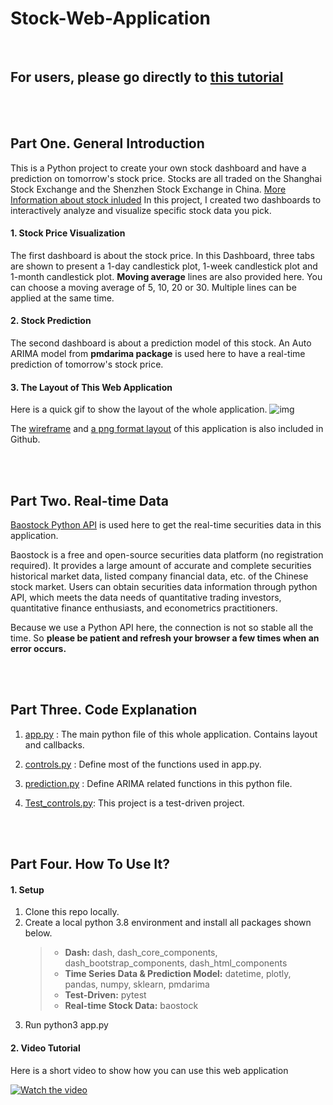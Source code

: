 # Stock-Web-Application

<br>

## For users, please go directly to [this tutorial](https://github.com/cathyzjc/stock-application/blob/main/README.md#part-four----how-to-use-it)

<br>     
          
<br>          

## Part One.  General Introduction

This is a Python project to create your own stock dashboard and have a prediction on tomorrow's stock price. Stocks are all traded on the Shanghai Stock Exchange and the Shenzhen Stock Exchange in China. [More Information about stock inluded](https://en.wikipedia.org/wiki/CSI_300_Index)
In this project, I created two dashboards to interactively analyze and visualize specific stock data you pick.

#### 1. Stock Price Visualization
The first dashboard is about the stock price. In this Dashboard, three tabs are shown to present a 1-day candlestick plot, 1-week candlestick plot and 1-month candlestick plot. **Moving average** lines are also provided here. You can choose a moving average of 5, 10, 20 or 30. Multiple lines can be applied at the same time.

#### 2. Stock Prediction
The second dashboard is about a prediction model of this stock. An Auto ARIMA model from **pmdarima package** is used here to have a real-time prediction of tomorrow's stock price. 

#### 3.  The Layout of This Web Application
Here is a quick gif to show the layout of the whole application.
![img](https://github.com/cathyzjc/stock-application/blob/main/image/layout.gif)

The [wireframe](https://github.com/cathyzjc/stock-application/blob/main/Wireframe%20of%20Stock%20Application%20.pdf) and [a png format layout](https://github.com/cathyzjc/stock-application/blob/main/stock%20-%20layout.PNG) of this application is also included in Github. 
 
 <br>
 
 <br>
 
## Part Two.   Real-time Data 

[Baostock Python API](http://baostock.com/baostock/index.php/%E9%A6%96%E9%A1%B5) is used here to get the real-time securities data in this application.

Baostock is a free and open-source securities data platform (no registration required). It provides a large amount of accurate and complete securities historical market data, listed company financial data, etc. of the Chinese stock market. 
Users can obtain securities data information through python API, which meets the data needs of quantitative trading investors, quantitative finance enthusiasts, and econometrics practitioners.

Because we use a Python API here, the connection is not so stable all the time. So **please be patient and refresh your browser a few times when an error occurs.**

<br>

<br>

## Part Three.   Code Explanation

1. [app.py](https://github.com/cathyzjc/stock-application/blob/main/app.py) : The main python file of this whole application. Contains layout and callbacks.

2. [controls.py](https://github.com/cathyzjc/stock-application/blob/main/controls.py) : Define most of the functions used in app.py.

3. [prediction.py](https://github.com/cathyzjc/stock-application/blob/main/prediction.py) : Define ARIMA related functions in this python file.

4. [Test_controls.py](https://github.com/cathyzjc/stock-application/blob/main/Test_controls.py): This project is a test-driven project. 

<br>

<br>

## Part Four.    How To Use It?

#### 1. Setup
1. Clone this repo locally.
2. Create a local python 3.8 environment and install all packages shown below.
   > - **Dash:** dash, dash_core_components, dash_bootstrap_components, dash_html_components
   > - **Time Series Data & Prediction Model:** datetime, plotly, pandas, numpy, sklearn, pmdarima
   > - **Test-Driven:** pytest
   > - **Real-time Stock Data:** baostock
3. Run python3 app.py

#### 2. Video Tutorial

Here is a short video to show how you can use this web application

[![Watch the video](https://github.com/cathyzjc/stock-application/blob/main/image/Stock%20Predicting%20Application.png)](https://youtu.be/EaD8qFEvQPU)
